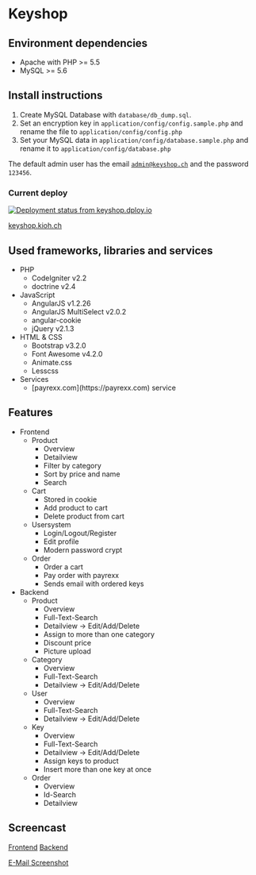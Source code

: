 Keyshop
===================================

## Environment dependencies
* Apache with PHP >= 5.5
* MySQL >= 5.6

## Install instructions

1. Create MySQL Database with <code>database/db_dump.sql</code>.
2. Set an encryption key in <code>application/config/config.sample.php</code> and rename the file to <code>application/config/config.php</code>
3. Set your MySQL data in <code>application/config/database.sample.php</code> and rename it to <code>application/config/database.php</code>


The default admin user has the email <code>admin@keyshop.ch</code> and the password <code>123456</code>.

### Current deploy

[![Deployment status from keyshop.dploy.io](https://keyshop.dploy.io/badge/88313865858892/12347.png)](http://keyshop.dploy.io)

[keyshop.kioh.ch](http://keyshop.kioh.ch)

## Used frameworks, libraries and services

<ul>
    <li>PHP
        <ul>
            <li>CodeIgniter v2.2</li>
            <li>doctrine v2.4</li>
        </ul>
    </li>
    <li>JavaScript
        <ul>
            <li>AngularJS v1.2.26</li>
            <li>AngularJS MultiSelect v2.0.2</li>
            <li>angular-cookie</li>
            <li>jQuery v2.1.3</li>
        </ul>
    </li>
    <li>HTML & CSS
        <ul>
            <li>Bootstrap v3.2.0</li>
            <li>Font Awesome v4.2.0</li>
            <li>Animate.css</li>
            <li>Lesscss</li>
        </ul>
    </li>
    <li>Services
        <ul>
            <li>[payrexx.com](https://payrexx.com) service</li>
        </ul>
    </li>
</ul>

## Features

<ul>
    <li>Frontend
        <ul>
            <li>Product
                <ul>
                    <li>Overview</li>
                    <li>Detailview</li>
                    <li>Filter by category</li>
                    <li>Sort by price and name</li>
                    <li>Search</li>
                </ul>
            </li>
            <li>Cart
                <ul>
                    <li>Stored in cookie</li>
                    <li>Add product to cart</li>
                    <li>Delete product from cart</li>
                </ul>
            </li>
            <li>Usersystem
                <ul>
                    <li>Login/Logout/Register</li>
                    <li>Edit profile</li>
                    <li>Modern password crypt</li>
                </ul>
            </li>
            <li>Order
                <ul>
                    <li>Order a cart</li>
                    <li>Pay order with payrexx</li>
                    <li>Sends email with ordered keys</li>
                </ul>
            </li>
        </ul>
    </li>
    <li>Backend
        <ul>
            <li>Product
                <ul>
                    <li>Overview</li>
                    <li>Full-Text-Search</li>
                    <li>Detailview -> Edit/Add/Delete</li>
                    <li>Assign to more than one category</li>
                    <li>Discount price</li>
                    <li>Picture upload</li>
                </ul>
            </li>
            <li>Category
                <ul>
                    <li>Overview</li>
                    <li>Full-Text-Search</li>
                    <li>Detailview -> Edit/Add/Delete</li>
                </ul>
            </li>
            <li>User
                <ul>
                    <li>Overview</li>
                    <li>Full-Text-Search</li>
                    <li>Detailview -> Edit/Add/Delete</li>
                </ul>
            </li>
            <li>Key
                <ul>
                    <li>Overview</li>
                    <li>Full-Text-Search</li>
                    <li>Detailview -> Edit/Add/Delete</li>
                    <li>Assign keys to product</li>
                    <li>Insert more than one key at once</li>
                </ul>
            </li>
            <li>Order
                <ul>
                    <li>Overview</li>
                    <li>Id-Search</li>
                    <li>Detailview</li>
                </ul>
            </li>
        </ul>
    </li>
</ul>

## Screencast

[Frontend](screencast/keyshop_frontend.webm)
[Backend](screencast/keyshop_backend.webm)

[E-Mail Screenshot](screencast/keyshop_order_email.png)
